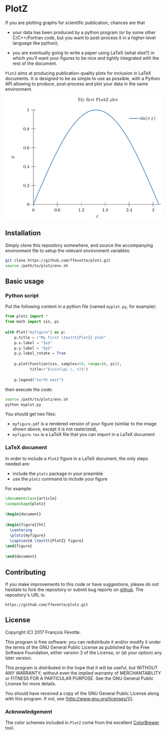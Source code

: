 # PlotZ

If you are plotting graphs for scientific publication, chances are that

- your data has been produced by a python program (or by some other
  C/C++/Fortran code, but you want to post-process it in a higher-level language
  like python);
  
- you are eventually going to write a paper using LaTeX (what else?) in which
  you'll want your figures to be nice and tightly integrated with the rest of
  the document.

`PlotZ` aimz at producing publication-quality plots for inclusion in LaTeX
documents. It is designed to be as simple to use as possible, with a Python API
allowing to produce, post-process and plot your data in the same environment.

<img src="examples/figure.png?raw=true" width="600px" alt="Example plot" />


## Installation

Simply clone this repository somewhere, and source the accompanying environment
file to setup the relevant environment variables:

```sh
git clone https://github.com/ffevotte/plotz.git
source /path/to/plotz/env.sh
```


## Basic usage

### Python script

Put the following content in a python file (named `myplot.py`, for example):

```python
from plotz import *
from math import sin, pi

with Plot("myfigure") as p:
    p.title = r"My first \texttt{PlotZ} plot"
    p.x.label = "$x$"
    p.y.label = "$y$"
    p.y.label_rotate = True

    p.plot(Function(sin, samples=50, range=(0, pi)),
           title=r"$\sin(\pi \, x)$")

    p.legend("north east")
```

then execute the code:

```sh
source /path/to/plotz/env.sh
python myplot.py
```

You should get two files:

- `myfigure.pdf` is a rendered version of your figure (similar to the image
  shown above, except it is not rasterized),
- `myfigure.tex` is a LaTeX file that you can import in a LaTeX document


### LaTeX document

In order to include a `PlotZ` figure in a LaTeX document, the only steps needed
are:

- include the `plotz` package in your preamble
- use the `plotz` command to include your figure

For example:

```latex
\documentclass{article}
\usepackage{plotz}

\begin{document}

\begin{figure}[ht]
  \centering
  \plotz{myfigure}
  \caption{A \texttt{PlotZ} figure}
\end{figure}

\end{document}
```


## Contributing

If you make improvements to this code or have suggestions, please do not
hesitate to fork the repository or submit bug reports
on [github](https://github.com/ffevotte/plotz.git). The repository's URL is:

    https://github.com/ffevotte/plotz.git


## License

Copyright (C) 2017 François Févotte.

This program is free software: you can redistribute it and/or modify it under the terms of the GNU General Public License as published by the Free Software Foundation, either version 3 of the License, or (at your option) any later version.

This program is distributed in the hope that it will be useful, but WITHOUT ANY WARRANTY; without even the implied warranty of MERCHANTABILITY or FITNESS FOR A PARTICULAR PURPOSE. See the GNU General Public License for more details.

You should have received a copy of the GNU General Public License along with this program. If not, see [http://www.gnu.org/licenses/]().

### Acknowledgement

The color schemes included in `PlotZ` come from the
excellent [ColorBrewer](http://colorbrewer2.org/) tool.

